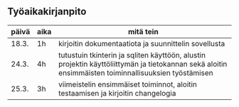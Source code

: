 ## Työaikakirjanpito

| päivä | aika | mitä tein |
| ----- | ---- | --------- |
| 18.3. | 1h   | kirjoitin dokumentaatiota ja suunnittelin sovellusta |
| 24.3. | 4h   | tutustuin tkinterin ja sqliten käyttöön, alustin projektin käyttöliittymän ja tietokannan sekä aloitin ensimmäisten toiminnallisuuksien työstämisen|
| 25.3. | 3h   | viimeistelin ensimmäiset toiminnot, aloitin testaamisen ja kirjoitin changelogia |
